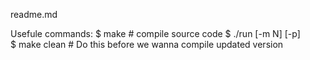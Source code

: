 readme.md

Usefule commands:
$ make 		# compile source code
$ ./run \[-m N\] \[-p\]   
$ make clean 	# Do this before we wanna compile updated version
